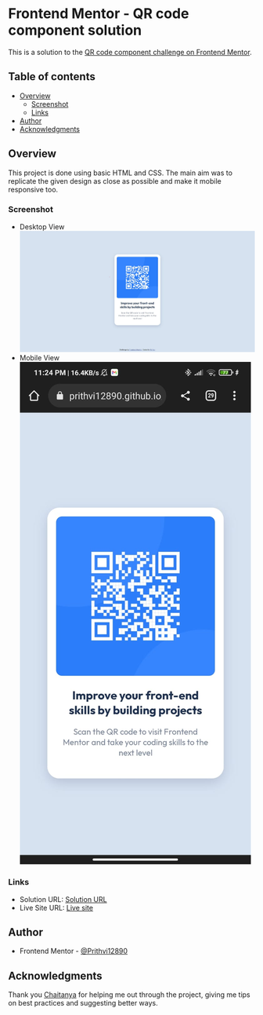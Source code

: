 # Frontend Mentor - QR code component solution

This is a solution to the [QR code component challenge on Frontend Mentor](https://www.frontendmentor.io/challenges/qr-code-component-iux_sIO_H).

## Table of contents

- [Overview](#overview)
  - [Screenshot](#screenshot)
  - [Links](#links)
- [Author](#author)
- [Acknowledgments](#acknowledgments)

## Overview
This project is done using basic HTML and CSS. The main aim was to replicate the given design as close as possible and make it mobile responsive too.

### Screenshot
- Desktop View
![](./desktop-view-screenshot.jpeg)
- Mobile View
![](./mobile-view-screenshot.jpeg)

### Links

- Solution URL: [Solution URL](https://github.com/Prithvi12890/frontend-mentor-challenges/qr-code-component/)
- Live Site URL: [Live site](https://prithvi12890.github.io/frontend-mentor-challenges/qr-code-component/)

## Author

- Frontend Mentor - [@Prithvi12890](https://www.frontendmentor.io/profile/Prithvi12890)

## Acknowledgments

Thank you <a href="https://www.frontendmentor.io/profile/Chaitanya-087">Chaitanya</a> for helping me out through the project, giving me tips on best practices and suggesting better ways.
